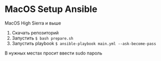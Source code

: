 # MacOS Setup Ansible

MacOS High Sierra и выше

1) Скачать репозиторий  
2) Запустить `$ bash prepare.sh`  
3) Запустить playbook `$ ansible-playbook main.yml --ask-become-pass`

В нужных местах просит ввести sudo пароль
